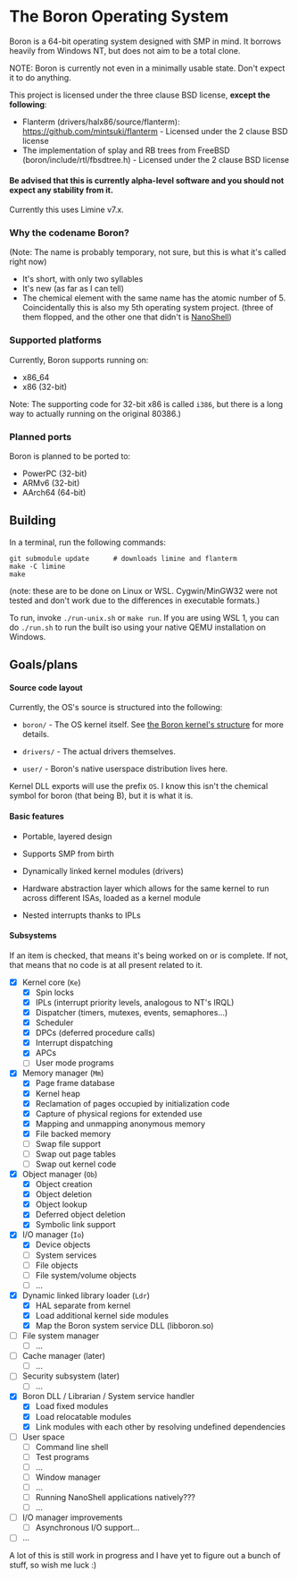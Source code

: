 # The Boron Operating System

Boron is a 64-bit operating system designed with SMP in mind. It borrows heavily from Windows NT,
but does not aim to be a total clone.

NOTE: Boron is currently not even in a minimally usable state. Don't expect it to do anything.

This project is licensed under the three clause BSD license, **except the following**:
- Flanterm (drivers/halx86/source/flanterm): https://github.com/mintsuki/flanterm - Licensed under the 2 clause BSD license
- The implementation of splay and RB trees from FreeBSD (boron/include/rtl/fbsdtree.h) - Licensed under the 2 clause BSD license

#### Be advised that this is currently alpha-level software and you should not expect any stability from it.

Currently this uses Limine v7.x.

### Why the codename Boron?
(Note: The name is probably temporary, not sure, but this is what it's called right now)

* It's short, with only two syllables
* It's new (as far as I can tell)
* The chemical element with the same name has the atomic number of 5. Coincidentally this is also my 5th
  operating system project. (three of them flopped, and the other one that didn't is [NanoShell](https://github.com/iProgramMC/NanoShellOS))

### Supported platforms

Currently, Boron supports running on:
- x86_64
- x86 (32-bit)

Note: The supporting code for 32-bit x86 is called `i386`, but there is a long way to actually running on the original 80386.)

### Planned ports

Boron is planned to be ported to:
- PowerPC (32-bit)
- ARMv6 (32-bit)
- AArch64 (64-bit)

## Building
In a terminal, run the following commands:
```
git submodule update      # downloads limine and flanterm
make -C limine
make
```
(note: these are to be done on Linux or WSL. Cygwin/MinGW32 were not tested and don't work due to the differences in executable formats.)

To run, invoke `./run-unix.sh` or `make run`. If you are using WSL 1, you can do `./run.sh`
to run the built iso using your native QEMU installation on Windows.

## Goals/plans

#### Source code layout
Currently, the OS's source is structured into the following:

* `boron/` - The OS kernel itself. See [the Boron kernel's structure](boron/structure.md) for more details.

* `drivers/` - The actual drivers themselves.

* `user/` - Boron's native userspace distribution lives here.

Kernel DLL exports will use the prefix `OS`. I know this isn't the chemical symbol for boron (that being B),
but it is what it is.

#### Basic features

- Portable, layered design

- Supports SMP from birth

- Dynamically linked kernel modules (drivers)

- Hardware abstraction layer which allows for the same kernel to run
  across different ISAs, loaded as a kernel module

- Nested interrupts thanks to IPLs

#### Subsystems
If an item is checked, that means it's being worked on or is complete. If not, that means that no code is at
all present related to it.

* [x] Kernel core (`Ke`)
	* [x] Spin locks
	* [x] IPLs (interrupt priority levels, analogous to NT's IRQL)
	* [x] Dispatcher (timers, mutexes, events, semaphores...)
	* [x] Scheduler
	* [x] DPCs (deferred procedure calls)
	* [x] Interrupt dispatching
	* [x] APCs
	* [ ] User mode programs

* [x] Memory manager (`Mm`)
	* [x] Page frame database
	* [x] Kernel heap
	* [x] Reclamation of pages occupied by initialization code
	* [x] Capture of physical regions for extended use
	* [x] Mapping and unmapping anonymous memory
	* [x] File backed memory
	* [ ] Swap file support
	* [ ] Swap out page tables
	* [ ] Swap out kernel code

* [x] Object manager (`Ob`)
	* [x] Object creation
	* [x] Object deletion
	* [x] Object lookup
	* [x] Deferred object deletion
	* [x] Symbolic link support

* [x] I/O manager (`Io`)
	* [x] Device objects
	* [ ] System services
	* [ ] File objects
	* [ ] File system/volume objects
	* [ ] ...

* [x] Dynamic linked library loader (`Ldr`)
	* [x] HAL separate from kernel
	* [x] Load additional kernel side modules
	* [x] Map the Boron system service DLL (libboron.so)

* [ ] File system manager
	* [ ] ...

* [ ] Cache manager (later)
	* [ ] ...

* [ ] Security subsystem (later)
	* [ ] ...

* [x] Boron DLL / Librarian / System service handler
	* [x] Load fixed modules
	* [x] Load relocatable modules
	* [x] Link modules with each other by resolving undefined dependencies

* [ ] User space
	* [ ] Command line shell
	* [ ] Test programs
	* [ ] ...
	* [ ] Window manager
	* [ ] ...
	* [ ] Running NanoShell applications natively???
	* [ ] ...

* [ ] I/O manager improvements
	* [ ] Asynchronous I/O support...

* [ ] ...

A lot of this is still work in progress and I have yet to figure out a bunch of stuff, so wish me luck :)
